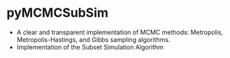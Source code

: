 # pyMCMCSubSim
* A clear and transparent implementation of MCMC methods: Metropolis, Metropolis-Hastings, and Gibbs sampling algorithms.
* Implementation of the Subset Simulation Algorithm
